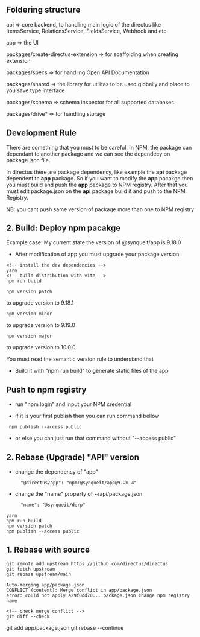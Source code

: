 ## Foldering structure

api => core backend, to handling main logic of the directus like ItemsService, RelationsService, FieldsService, Webhook
and etc

app => the UI

packages/create-directus-extension => for scaffolding when creating extension

packages/specs => for handling Open API Documentation

packages/shared => the library for utilitas to be used globally and place to you save type interface

packages/schema => schema inspector for all supported databases

packages/drive\* => for handling storage

## Development Rule

There are something that you must to be careful. In NPM, the package can dependant to another package and we can see the
dependecy on package.json file.

In directus there are package dependency, like example the <b>api</b> package dependent to <b>app</b> package. So if you
want to modify the <b>app</b> pacakge then you must build and push the <b>app</b> package to NPM registry. After that
you must edit package.json on the <b>api</b> package build it and push to the NPM Registry.

NB: you cant push same version of package more than one to NPM registry

## 2. Build: Deploy npm pacakge

Example case: My current state the version of @synqueit/app is 9.18.0

- After modification of app you must upgrade your package version
```
<!-- install the dev dependencies -->
yarn
<!-- build distribution with vite -->
npm run build
```

```
npm version patch
```

to upgrade version to 9.18.1

```
npm version minor
```

to upgrade version to 9.19.0

```
npm version major
```

to upgrade version to 10.0.0

You must read the semantic version rule to understand that

- Build it with "npm run build" to generate static files of the app

## Push to npm registry

- run "npm login" and input your NPM credential

- if it is your first publish then you can run command bellow

```
 npm publish --access public
```

- or else you can just run that command without "--access public"

## 2. Rebase (Upgrade) "API" version
- change the dependency of "app"
  ```
    "@directus/app": "npm:@synqueit/app@9.20.4"
  ```
- change the "name" property of ~/api/package.json
  ```
    "name": "@synqueit/derp"
  ```
```
yarn
npm run build
npm version patch
npm publish --access public
```


## 1. Rebase with source
```
git remote add upstream https://github.com/directus/directus
git fetch upstream
git rebase upstream/main
```

```
Auto-merging app/package.json
CONFLICT (content): Merge conflict in app/package.json
error: could not apply a29f0dd70... package.json change npm registry name
```
```
<!-- check merge conflict -->
git diff --check
```
git add app/package.json
git rebase --continue
